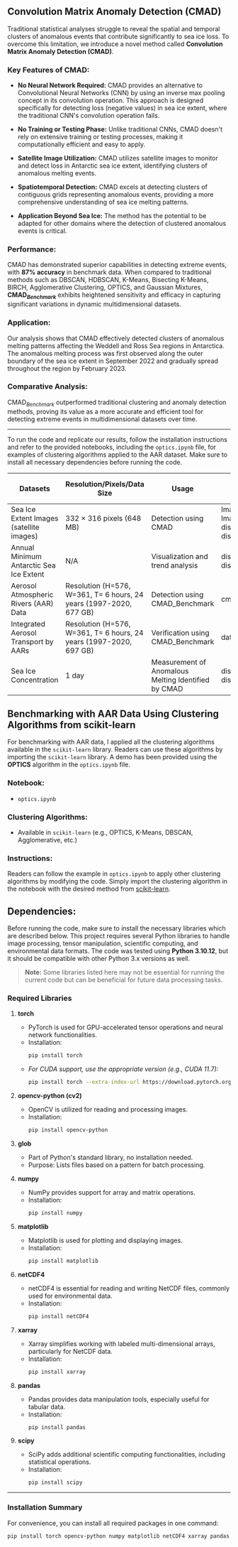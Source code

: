 ## Convolution Matrix Anomaly Detection (CMAD)

Traditional statistical analyses struggle to reveal the spatial and temporal clusters of anomalous events that contribute significantly to sea ice loss. To overcome this limitation, we introduce a novel method called **Convolution Matrix Anomaly Detection (CMAD)**.

### Key Features of CMAD:

- **No Neural Network Required:** CMAD provides an alternative to Convolutional Neural Networks (CNN) by using an inverse max pooling concept in its convolution operation. This approach is designed specifically for detecting loss (negative values) in sea ice extent, where the traditional CNN's convolution operation fails.
  
- **No Training or Testing Phase:** Unlike traditional CNNs, CMAD doesn't rely on extensive training or testing processes, making it computationally efficient and easy to apply.

- **Satellite Image Utilization:** CMAD utilizes satellite images to monitor and detect loss in Antarctic sea ice extent, identifying clusters of anomalous melting events.

- **Spatiotemporal Detection:** CMAD excels at detecting clusters of contiguous grids representing anomalous events, providing a more comprehensive understanding of sea ice melting patterns.

- **Application Beyond Sea Ice:** The method has the potential to be adapted for other domains where the detection of clustered anomalous events is critical.

### Performance:

CMAD has demonstrated superior capabilities in detecting extreme events, with **87% accuracy** in benchmark data. When compared to traditional methods such as DBSCAN, HDBSCAN, K-Means, Bisecting K-Means, BIRCH, Agglomerative Clustering, OPTICS, and Gaussian Mixtures, **CMAD$_{Benchmark}$** exhibits heightened sensitivity and efficacy in capturing significant variations in dynamic multidimensional datasets.

### Application:

Our analysis shows that CMAD effectively detected clusters of anomalous melting patterns affecting the Weddell and Ross Sea regions in Antarctica. The anomalous melting process was first observed along the outer boundary of the sea ice extent in September 2022 and gradually spread throughout the region by February 2023.

### Comparative Analysis:

CMAD$_{Benchmark}$ outperformed traditional clustering and anomaly detection methods, proving its value as a more accurate and efficient tool for detecting extreme events in multidimensional datasets over time.

---

To run the code and replicate our results, follow the installation instructions and refer to the provided notebooks, including the `optics.ipynb` file, for examples of clustering algorithms applied to the AAR dataset. Make sure to install all necessary dependencies before running the code.





| **Datasets**                                            | **Resolution/Pixels/Data Size**                                           | **Usage**                                    | **Python or Jupyter Files**                    | **Downloading the Data Source**                  |
|---------------------------------------------------------|----------------------------------------------------------------------------|----------------------------------------------|-------------------------------------|-------------------------------------------------|
| Sea Ice Extent Images (satellite images)                | 332 × 316 pixels (648 MB)                                                  | Detection using CMAD                         | Image_processing.ipynb, Image_processing_for_py_gpu.ipynb, discord_km_2__only_7_days.ipynb, discord_km_2__only_7_days_for_thesis.ipynb          | [NOAA Sea Ice Extent Images](https://noaadata.apps.nsidc.org/NOAA/G02135/south/daily/images/)  |
| Annual Minimum Antarctic Sea Ice Extent                 | N/A                                                                       | Visualization and trend analysis             |discord_km_2__only_7_days.ipynb, discord_km_2__only_7_days_for_thesis.ipynb                | [Understanding Climate: Antarctic Sea Ice Extent](https://www.climate.gov/news-features/understanding-climate/understanding-climate-antarctic-sea-ice-extent) |
| Aerosol Atmospheric Rivers (AAR) Data                   | Resolution (H=576, W=361, T= 6 hours, 24 years (1997-2020, 677 GB)         | Detection using CMAD_Benchmark             | cmad_AAR.ipynb,cmad_AAR_for_gpu.ipynb    | [Atmospheric Rivers Dataset](https://dataverse.ucla.edu/dataset.xhtml?persistentId=doi:10.25346/S6/CXO9PD)|
| Integrated Aerosol Transport by AARs                    | Resolution (H=576, W=361, T= 6 hours, 24 years (1997-2020, 697 GB)         | Verification using CMAD_Benchmark                | data_cmad.ipynb   | [MERRA-2 Dataset Processed](https://acp.copernicus.org/articles/22/8175/2022/)                                |
| Sea Ice Concentration                                   | 1 day                                                                      | Measurement of Anomalous Melting Identified by CMAD | discord_km_2__only_7_days.ipynb, discord_km_2__only_7_days_for_thesis.ipynb | [NSIDC Data](https://nsidc.org/data/nsidc-0051/versions/2)                             |





## Benchmarking with AAR Data Using Clustering Algorithms from scikit-learn

For benchmarking with AAR data, I applied all the clustering algorithms available in the `scikit-learn` library. Readers can use these algorithms by importing the `scikit-learn` library. A demo has been provided using the **OPTICS** algorithm in the `optics.ipynb` file.

### Notebook:
- `optics.ipynb`

### Clustering Algorithms:
- Available in `scikit-learn` (e.g., OPTICS, K-Means, DBSCAN, Agglomerative, etc.)

### Instructions:
Readers can follow the example in `optics.ipynb` to apply other clustering algorithms by modifying the code. Simply import the clustering algorithm in the notebook with the desired method from [scikit-learn](https://scikit-learn.org/1.5/modules/clustering.html).




## Dependencies:

Before running the code, make sure to install the necessary libraries which are described below. This project requires several Python libraries to handle image processing, tensor manipulation, scientific computing, and environmental data formats. The code was tested using **Python 3.10.12**, but it should be compatible with other Python 3.x versions as well.
> **Note:** Some libraries listed here may not be essential for running the current code but can be beneficial for future data processing tasks.

### Required Libraries

1. **torch**  
   - PyTorch is used for GPU-accelerated tensor operations and neural network functionalities.
   - Installation:  
     ```bash
     pip install torch
     ```
   - *For CUDA support, use the appropriate version (e.g., CUDA 11.7):*  
     ```bash
     pip install torch --extra-index-url https://download.pytorch.org/whl/cu117
     ```

2. **opencv-python (cv2)**  
   - OpenCV is utilized for reading and processing images.
   - Installation:  
     ```bash
     pip install opencv-python
     ```

3. **glob**  
   - Part of Python's standard library, no installation needed.
   - Purpose: Lists files based on a pattern for batch processing.

4. **numpy**  
   - NumPy provides support for array and matrix operations.
   - Installation:  
     ```bash
     pip install numpy
     ```

5. **matplotlib**  
   - Matplotlib is used for plotting and displaying images.
   - Installation:  
     ```bash
     pip install matplotlib
     ```

6. **netCDF4**  
   - netCDF4 is essential for reading and writing NetCDF files, commonly used for environmental data.
   - Installation:  
     ```bash
     pip install netCDF4
     ```

7. **xarray**  
   - Xarray simplifies working with labeled multi-dimensional arrays, particularly for NetCDF data.
   - Installation:  
     ```bash
     pip install xarray
     ```

8. **pandas**  
   - Pandas provides data manipulation tools, especially useful for tabular data.
   - Installation:  
     ```bash
     pip install pandas
     ```

9. **scipy**  
   - SciPy adds additional scientific computing functionalities, including statistical operations.
   - Installation:  
     ```bash
     pip install scipy
     ```

---

### Installation Summary

For convenience, you can install all required packages in one command:

```bash
pip install torch opencv-python numpy matplotlib netCDF4 xarray pandas scipy



